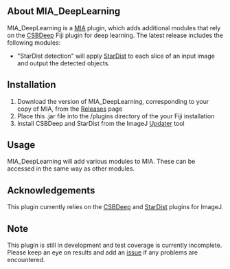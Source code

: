 About MIA_DeepLearning
------------------
MIA_DeepLearning is a [MIA](https://github.com/mianalysis/MIA) plugin, which adds additional modules that rely on the [CSBDeep](https://imagej.net/plugins/csbdeep) Fiji plugin for deep learning.  The latest release includes the following modules:
- "StarDist detection" will apply [StarDist](https://imagej.net/plugins/stardist) to each slice of an input image and output the detected objects.

Installation
------------
1. Download the version of MIA_DeepLearning, corresponding to your copy of MIA, from the [Releases](https://github.com/mianalysis/mia_deeplearning/releases) page
2. Place this .jar file into the /plugins directory of the your Fiji installation
3. Install CSBDeep and StarDist from the ImageJ [Updater](https://imagej.net/Updater) tool 

Usage
-----
MIA_DeepLearning will add various modules to MIA.  These can be accessed in the same way as other modules.

Acknowledgements
----------------
This plugin currently relies on the [CSBDeep](https://imagej.net/plugins/csbdeep) and [StarDist](https://imagej.net/plugins/stardist) plugins for ImageJ.

Note
----
This plugin is still in development and test coverage is currently incomplete.  Please keep an eye on results and add an [issue](https://github.com/mianalysis/mia_deeplearning/issues) if any problems are encountered.

